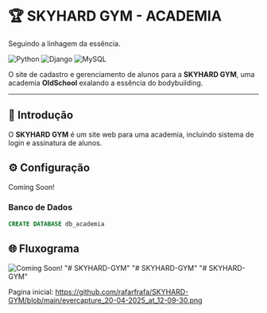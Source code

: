 
# 🏆 SKYHARD GYM - ACADEMIA
Seguindo a linhagem da essência.

![Python](https://img.shields.io/badge/-Python-333333?style=flat&logo=python)
![Django](https://img.shields.io/badge/-Django-333333?style=flat&logo=django)
![MySQL](https://img.shields.io/badge/-MySQL-333333?style=flat&logo=mysql)

O site  de cadastro e gerenciamento de alunos para a **SKYHARD GYM**, uma academia **OldSchool** exalando a essência do bodybuilding.

---

## 📌 Introdução
O **SKYHARD GYM** é um site web para uma academia, incluindo sistema de login e assinatura de alunos.


## ⚙️ Configuração

Coming Soon!

### Banco de Dados
```sql
CREATE DATABASE db_academia
```


## 🌐 Fluxograma

![Coming Soon!]()
"# SKYHARD-GYM" 
"# SKYHARD-GYM" 
"# SKYHARD-GYM" 

Pagina inicial: https://github.com/rafarfrafa/SKYHARD-GYM/blob/main/evercapture_20-04-2025_at_12-09-30.png
